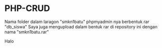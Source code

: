 # PHP-CRUD
Nama folder dalam laragon "smkn1batu"
phpmyadmin nya berbentuk rar "db_siswa"
Saya juga mengupload dalam bentuk rar di repository ini dengan nama "smkn1batu.rar"

Halo
